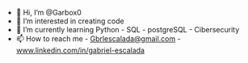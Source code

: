 - 👋 Hi, I’m @Garbox0
- 👀 I’m interested in creating code
- 🌱 I’m currently learning Python - SQL - postgreSQL - Cibersecurity
- 📫 How to reach me - Gbrlescalada@gmail.com - www.linkedin.com/in/gabriel-escalada
